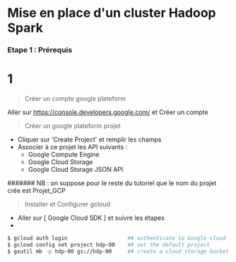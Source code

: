 # Mise en place d'un cluster Hadoop Spark 

### Etape 1 : Prérequis

# 1
> Créer un compte google plateform 

Aller sur https://console.developers.google.com/ et Créer un compte 

> Créer un google plateform projet

- Cliquer sur 'Create Project' et remplir les champs
- Associer à ce projet les API suivants :
  - Google Compute Engine
  - Google Cloud Storage
  - Google Cloud Storage JSON API 

####### NB : on suppose pour le reste du tutoriel que le nom du projet crée est Projet_GCP

> Installer et Configurer gcloud

  - Aller sur [ Google Cloud SDK ] et suivre les étapes
  - 
```sh
$ gcloud auth login                   ## authenticate to Google cloud
$ gcloud config set project hdp-00    ## set the default project
$ gsutil mb -p hdp-00 gs://hdp-00     ## create a cloud storage bucket

```
